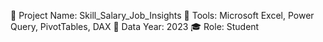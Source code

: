 🔗 Project Name: Skill_Salary_Job_Insights
🔧 Tools: Microsoft Excel, Power Query, PivotTables, DAX
📅 Data Year: 2023
🎓 Role: Student 
